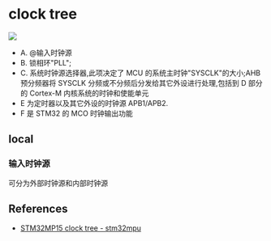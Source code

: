 # clock tree

![](assets/2023-08-18-20-44-35.png)

- A. @输入时钟源
- B. 锁相环"PLL";
- C. 系统时钟源选择器,此项决定了 MCU 的系统主时钟"SYSCLK"的大小;AHB 预分频器将 SYSCLK 分频或不分频后分发给其它外设进行处理,包括到 D 部分的 Cortex-M 内核系统的时钟和使能单元
- E 为定时器以及其它外设的时钟源 APB1/APB2.
- F 是 STM32 的 MCO 时钟输出功能

## local

### 输入时钟源

<docs-expose>

可分为外部时钟源和内部时钟源

</docs-expose>

## References

- [STM32MP15 clock tree - stm32mpu](https://wiki.st.com/stm32mpu/wiki/STM32MP15_clock_tree)
